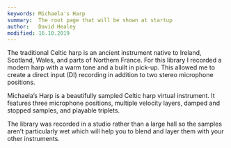 ```yaml
---
keywords: Michaela's Harp
summary:  The root page that will be shown at startup
author:   David Healey
modified: 16.10.2019
---
```

  
The traditional Celtic harp is an ancient instrument native to Ireland, Scotland, Wales, and parts of Northern France. For this library I recorded a modern harp with a warm tone and a built in pick-up. This allowed me to create a direct input (DI) recording in addition to two stereo microphone positions.

Michaela’s Harp is a beautifully sampled Celtic harp virtual instrument. It features three microphone positions, multiple velocity layers, damped and stopped samples, and playable triplets.

The library was recorded in a studio rather than a large hall so the samples aren’t particularly wet which will help you to blend and layer them with your other instruments.
